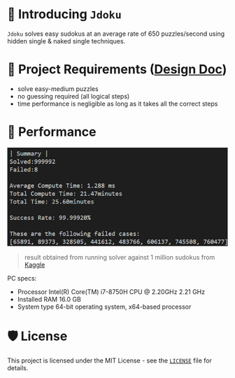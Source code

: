 # 👋 Introducing `Jdoku`
`Jdoku` solves easy sudokus at an average rate of 650 puzzles/second using hidden single & naked single techniques.

# 📝 Project Requirements ([Design Doc](https://docs.google.com/document/d/1KCCfjfKg8iyMkaLdQSvfWO71qLnZUjACPIxyBmeREjo/edit?usp=sharing))
- solve easy-medium puzzles
- no guessing required (all logical steps)
- time performance is negligible as long as it takes all the correct steps

# 🚀 Performance
</p>
<p align="left">
<img src="https://github.com/justin-tanvt/jdoku/blob/main/final_result.png" alt="name"/>
</p>

> result obtained from running solver against 1 million sudokus from [Kaggle](https://www.kaggle.com/datasets/bryanpark/sudoku)

PC specs:
- Processor	Intel(R) Core(TM) i7-8750H CPU @ 2.20GHz   2.21 GHz
- Installed RAM	16.0 GB
- System type	64-bit operating system, x64-based processor


# 🛡️ License
This project is licensed under the MIT License - see the [`LICENSE`](LICENSE) file for details.
